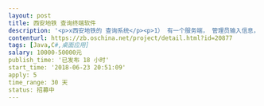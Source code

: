 ```yaml
---                
layout: post       
title: 西安地铁 查询终端软件           
description: '<p>x西安地铁的 查询系统</p><p>1） 有一个服务端， 管理员输入信息，</p><p>2） 几十个 查询终端 ，数据信息从服务端定期获取（同步），比如每天开机的时候</p><p>     乘客在查询终端查询 线路，公告，新闻，换乘等信息，</p>'     
contenturl: https://zb.oschina.net/project/detail.html?id=20877      
tags: [Java,C#,桌面应用]            
salary: 10000-50000元          
publish_time: '已发布 18 小时'         
start_time: '2018-06-23 20:51:09'           
apply: 5                   
time_range: 30 天              
status: 招募中                  
---                 
```

